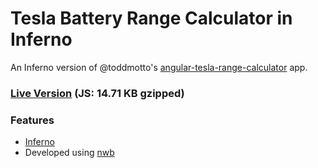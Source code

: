 # Tesla Battery Range Calculator in Inferno

An Inferno version of @toddmotto's [angular-tesla-range-calculator](https://github.com/toddmotto/angular-tesla-range-calculator) app.

### [Live Version](https://inferno-tesla-range-calculator.surge.sh/) (JS: 14.71 KB gzipped)

### Features

* [Inferno](https://github.com/trueadm/inferno#readme)
* Developed using [nwb](https://github.com/insin/nwb)
